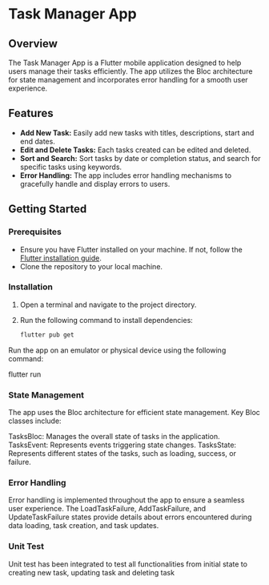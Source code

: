 # Task Manager App

## Overview

The Task Manager App is a Flutter mobile application designed to help users manage their tasks efficiently.
The app utilizes the Bloc architecture for state management and incorporates error handling for a smooth user experience.

## Features

- **Add New Task:** Easily add new tasks with titles, descriptions, start and end dates.
- **Edit and Delete Tasks:** Each tasks created can be edited and deleted.
- **Sort and Search:** Sort tasks by date or completion status, and search for specific tasks using keywords.
- **Error Handling:** The app includes error handling mechanisms to gracefully handle and display errors to users.

## Getting Started

### Prerequisites

- Ensure you have Flutter installed on your machine. If not, follow the [Flutter installation guide](https://flutter.dev/docs/get-started/install).
- Clone the repository to your local machine.

### Installation

1. Open a terminal and navigate to the project directory.

2. Run the following command to install dependencies:

   ```bash
   flutter pub get
   

Run the app on an emulator or physical device using the following command:

   flutter run

### State Management
The app uses the Bloc architecture for efficient state management. Key Bloc classes include:

TasksBloc: Manages the overall state of tasks in the application.
TasksEvent: Represents events triggering state changes.
TasksState: Represents different states of the tasks, such as loading, success, or failure.

### Error Handling
Error handling is implemented throughout the app to ensure a seamless user experience. 
The LoadTaskFailure, AddTaskFailure, and UpdateTaskFailure states provide details about errors encountered during data loading, task creation, and task updates.

### Unit Test
Unit test has been integrated to test all functionalities from initial state to creating new task, updating task and deleting task
